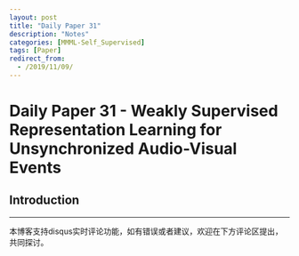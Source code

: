 ```yaml
---
layout: post
title: "Daily Paper 31"
description: "Notes"
categories: [MMML-Self_Supervised]
tags: [Paper]
redirect_from:
  - /2019/11/09/
---
```


# Daily Paper 31 - Weakly Supervised Representation Learning for Unsynchronized Audio-Visual Events  

## Introduction  



---
本博客支持disqus实时评论功能，如有错误或者建议，欢迎在下方评论区提出，共同探讨。  
